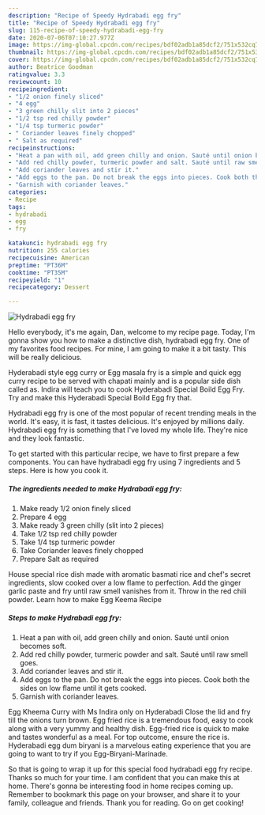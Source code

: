 ```yaml
---
description: "Recipe of Speedy Hydrabadi egg fry"
title: "Recipe of Speedy Hydrabadi egg fry"
slug: 115-recipe-of-speedy-hydrabadi-egg-fry
date: 2020-07-06T07:10:27.977Z
image: https://img-global.cpcdn.com/recipes/bdf02adb1a85dcf2/751x532cq70/hydrabadi-egg-fry-recipe-main-photo.jpg
thumbnail: https://img-global.cpcdn.com/recipes/bdf02adb1a85dcf2/751x532cq70/hydrabadi-egg-fry-recipe-main-photo.jpg
cover: https://img-global.cpcdn.com/recipes/bdf02adb1a85dcf2/751x532cq70/hydrabadi-egg-fry-recipe-main-photo.jpg
author: Beatrice Goodman
ratingvalue: 3.3
reviewcount: 10
recipeingredient:
- "1/2 onion finely sliced"
- "4 egg"
- "3 green chilly slit into 2 pieces"
- "1/2 tsp red chilly powder"
- "1/4 tsp turmeric powder"
- " Coriander leaves finely chopped"
- " Salt as required"
recipeinstructions:
- "Heat a pan with oil, add green chilly and onion. Sauté until onion becomes soft."
- "Add red chilly powder, turmeric powder and salt. Sauté until raw smell goes."
- "Add coriander leaves and stir it."
- "Add eggs to the pan. Do not break the eggs into pieces. Cook both the sides on low flame until it gets cooked."
- "Garnish with coriander leaves."
categories:
- Recipe
tags:
- hydrabadi
- egg
- fry

katakunci: hydrabadi egg fry 
nutrition: 255 calories
recipecuisine: American
preptime: "PT36M"
cooktime: "PT35M"
recipeyield: "1"
recipecategory: Dessert

---
```



![Hydrabadi egg fry](https://img-global.cpcdn.com/recipes/bdf02adb1a85dcf2/751x532cq70/hydrabadi-egg-fry-recipe-main-photo.jpg)

Hello everybody, it's me again, Dan, welcome to my recipe page. Today, I'm gonna show you how to make a distinctive dish, hydrabadi egg fry. One of my favorites food recipes. For mine, I am going to make it a bit tasty. This will be really delicious.

Hyderabadi style egg curry or Egg masala fry is a simple and quick egg curry recipe to be served with chapati mainly and is a popular side dish called as. Indira will teach you to cook Hyderabadi Special Boild Egg Fry. Try and make this Hyderabadi Special Boild Egg fry that.

Hydrabadi egg fry is one of the most popular of recent trending meals in the world. It's easy, it is fast, it tastes delicious. It's enjoyed by millions daily. Hydrabadi egg fry is something that I've loved my whole life. They're nice and they look fantastic.


To get started with this particular recipe, we have to first prepare a few components. You can have hydrabadi egg fry using 7 ingredients and 5 steps. Here is how you cook it.

<!--inarticleads1-->

##### The ingredients needed to make Hydrabadi egg fry:

1. Make ready 1/2 onion finely sliced
1. Prepare 4 egg
1. Make ready 3 green chilly (slit into 2 pieces)
1. Take 1/2 tsp red chilly powder
1. Take 1/4 tsp turmeric powder
1. Take  Coriander leaves finely chopped
1. Prepare  Salt as required


House special rice dish made with aromatic basmati rice and chef&#39;s secret ingredients, slow cooked over a low flame to perfection. Add the ginger garlic paste and fry until raw smell vanishes from it. Throw in the red chili powder. Learn how to make Egg Keema Recipe 

<!--inarticleads2-->

##### Steps to make Hydrabadi egg fry:

1. Heat a pan with oil, add green chilly and onion. Sauté until onion becomes soft.
1. Add red chilly powder, turmeric powder and salt. Sauté until raw smell goes.
1. Add coriander leaves and stir it.
1. Add eggs to the pan. Do not break the eggs into pieces. Cook both the sides on low flame until it gets cooked.
1. Garnish with coriander leaves.


Egg Kheema Curry with Ms Indira only on Hyderabadi Close the lid and fry till the onions turn brown. Egg fried rice is a tremendous food, easy to cook along with a very yummy and healthy dish. Egg-fried rice is quick to make and tastes wonderful as a meal. For top outcome, ensure the rice is. Hyderabadi egg dum biryani is a marvelous eating experience that you are going to want to try if you Egg-Biryani-Marinade. 

So that is going to wrap it up for this special food hydrabadi egg fry recipe. Thanks so much for your time. I am confident that you can make this at home. There's gonna be interesting food in home recipes coming up. Remember to bookmark this page on your browser, and share it to your family, colleague and friends. Thank you for reading. Go on get cooking!
